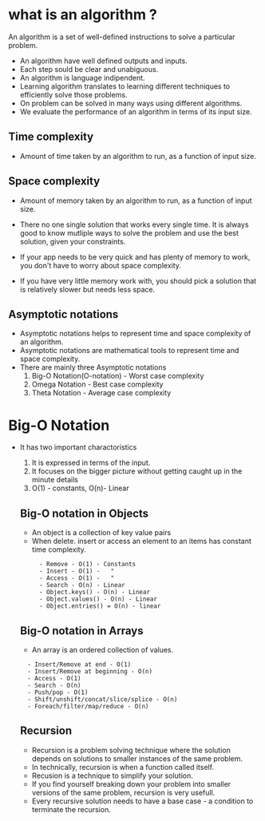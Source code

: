 # what is an algorithm ?
An algorithm is a set of well-defined instructions to solve a particular problem.
- An algorithm have well defined outputs and inputs.
- Each step sould be clear and unabiguous.
- An algorithm is language indipendent.
- Learning algorithm translates to learning different techniques to efficiently solve those problems.
- On problem  can be solved in many ways using  different algorithms.
- We evaluate the performance of an algorithm in terms of its input size.

## Time complexity
- Amount of time taken by an algorithm to run, as a function of input size.

## Space complexity
- Amount of memory taken by an algorithm to run, as a function of input size.


- There no one single solution that works every single time. It is always good to know mutliple ways to solve  the problem and use  the best solution, given your constraints.

- If your app needs to be very quick and has plenty of memory to work, you don't have to worry about space complexity.
- If you have very little memory work with, you should pick a solution that is relatively slower but needs less space.

## Asymptotic notations
- Asymptotic notations helps to represent time and space complexity of an algorithm.
- Asymptotic notations are mathematical tools to represent time and space complexity.
- There are mainly three Asymptotic notations
  1. Big-O Notation(O-notation) - Worst case complexity
  2. Omega Notation - Best case complexity
  3. Theta Notation - Average case complexity

# Big-O Notation
- It has two important charactoristics
  1. It is expressed in terms of the input.
  2. It focuses on the bigger picture without getting caught up in the minute details
  3. O(1) - constants, O(n)- Linear

  ## Big-O notation in Objects
  - An object is a collection of key value pairs
  - When delete. insert or access an element to an items has constant time complexity.
    ```
      - Remove - O(1) - Constants
      - Insert - O(1) -   "
      - Access - O(1) -   "
      - Search - O(n) - Linear
      - Object.keys() - O(n) - Linear
      - Object.values() - O(n) - Linear
      - Object.entries() = O(n) - linear
    ```

  ## Big-O notation in Arrays
  - An array is an ordered collection of values.
  ```
    - Insert/Remove at end - O(1)
    - Insert/Remove at beginning - O(n)
    - Access - O(1)
    - Search - O(n)
    - Push/pop - O(1)
    - Shift/unshift/concat/slice/splice - O(n)
    - Foreach/filter/map/reduce - O(n)
    ```

  ## Recursion
  - Recursion is a problem solving technique where the solution depends on solutions to smaller instances of the same problem.
  - In technically, recursion is  when a function called itself.
  - Recusion is a technique  to simplify your solution.
  - If you find yourself breaking down your problem into smaller versions of the same problem, recursion is very usefull.
  - Every recursive solution needs to have a base case - a condition to terminate the recursion.